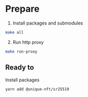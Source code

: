 # Prepare

1. Install packages and submodules

```sh
make all
```

2. Run http proxy

```sh
make run-proxy
```

## Ready to 

Install packages

<!-- TODO add SDK package after publishing -->
```sh
yarn add @unique-nft/sr25519
```